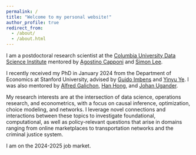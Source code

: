 ```yaml
---
permalink: /
title: "Welcome to my personal website!"
author_profile: true
redirect_from: 
  - /about/
  - /about.html
---
```



I am a postdoctoral research scientist at the [Columbia University Data Science Institute](https://datascience.columbia.edu/) mentored by [Agostino Capponi](https://www.columbia.edu/~ac3827/) and [Simon Lee](https://econ.columbia.edu/econpeople/sokbae-simon-lee/).

I recently received my PhD in January 2024 from the Department of Economics at Stanford University, advised by [Guido Imbens](https://www.gsb.stanford.edu/faculty-research/faculty/guido-w-imbens) and [Yinyu Ye](https://web.stanford.edu/~yyye/). I was also mentored by [Alfred Galichon](https://alfredgalichon.com/), [Han Hong](https://profiles.stanford.edu/han-hong), and [Johan Ugander](https://web.stanford.edu/~jugander/).

My research interests are at the intersection of data science, operations research, and econometrics, with a focus on causal inference, optimization, choice modeling, and networks. I leverage novel connections and interactions between these topics to investigate foundational, computational, as well as policy-relevant questions that arise in domains ranging from online marketplaces to transportation networks and the criminal justice system. 

I am on the 2024-2025 job market.
